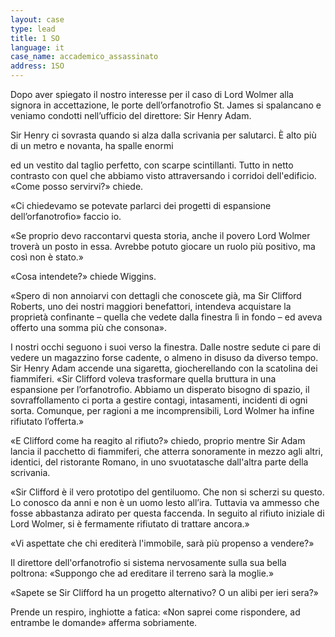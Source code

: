 ```yaml
---
layout: case
type: lead
title: 1 SO
language: it
case_name: accademico_assassinato
address: 1SO
---
```


Dopo aver spiegato il nostro interesse per il caso di Lord Wolmer alla signora in accettazione, le porte dell’orfanotrofio St. James si spalancano e veniamo condotti nell’ufficio del direttore: Sir Henry Adam.

Sir Henry ci sovrasta quando si alza dalla scrivania per salutarci. È alto più di un metro e novanta, ha spalle enormi

 ed un vestito dal taglio perfetto, con scarpe scintillanti. Tutto in netto contrasto con quel che abbiamo visto attraversando i corridoi dell'edificio. «Come posso servirvi?» chiede.

«Ci chiedevamo se potevate parlarci dei progetti di espansione dell’orfanotrofio» faccio io.

«Se proprio devo raccontarvi questa storia, anche il povero Lord Wolmer troverà un posto in essa. Avrebbe potuto giocare un ruolo più positivo, ma così non è stato.»

«Cosa intendete?» chiede Wiggins.

«Spero di non annoiarvi con dettagli che conoscete già, ma Sir Clifford Roberts, uno dei nostri maggiori benefattori, intendeva acquistare la proprietà confinante – quella che vedete dalla finestra lì in fondo – ed aveva offerto una somma più che consona».

I nostri occhi seguono i suoi verso la finestra. Dalle nostre sedute ci pare di vedere un magazzino forse cadente, o almeno in disuso da diverso tempo. Sir Henry Adam accende una sigaretta, giocherellando con la scatolina dei fiammiferi. «Sir Clifford voleva trasformare quella bruttura in una espansione per l’orfanotrofio. Abbiamo un disperato bisogno di spazio, il sovraffollamento ci porta a gestire contagi, intasamenti, incidenti di ogni sorta. Comunque, per ragioni a me incomprensibili, Lord Wolmer ha infine rifiutato l’offerta.»

«E Clifford come ha reagito al rifiuto?» chiedo, proprio mentre Sir Adam lancia il pacchetto di fiammiferi, che atterra sonoramente in mezzo agli altri, identici, del ristorante Romano, in uno svuotatasche dall'altra parte della scrivania.

«Sir Clifford è il vero prototipo del gentiluomo. Che non si scherzi su questo. Lo conosco da anni e non è un uomo lesto all’ira. Tuttavia va ammesso che fosse abbastanza adirato per questa faccenda. In seguito al rifiuto iniziale di Lord Wolmer, si è fermamente rifiutato di trattare ancora.»

«Vi aspettate che chi erediterà l'immobile, sarà più propenso a vendere?»

Il direttore dell'orfanotrofio si sistema nervosamente sulla sua bella poltrona: «Suppongo che ad ereditare il terreno sarà la moglie.»

«Sapete se Sir Clifford ha un progetto alternativo? O un alibi per ieri sera?»

Prende un respiro, inghiotte a fatica: «Non saprei come rispondere, ad entrambe le domande» afferma sobriamente.